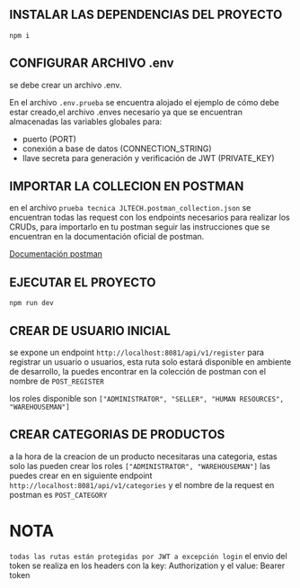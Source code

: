 ## INSTALAR LAS DEPENDENCIAS DEL PROYECTO

`npm i`

## CONFIGURAR ARCHIVO .env

se debe crear un archivo .env.

En el archivo `.env.prueba` se encuentra alojado el ejemplo de cómo debe estar creado,el archivo .enves necesario ya que se encuentran almacenadas las variables globales para:

- puerto (PORT)
- conexión a base de datos (CONNECTION_STRING)
- llave secreta para generación y verificación de JWT (PRIVATE_KEY)

## IMPORTAR LA COLLECION EN POSTMAN

en el archivo `prueba tecnica JLTECH.postman_collection.json` se encuentran todas las request con los endpoints necesarios para realizar los CRUDs, para importarlo en tu postman seguir las instrucciones que se encuentran en la documentación oficial de postman.

[Documentación postman](https://learning.postman.com/docs/getting-started/importing-and-exporting-data/)

## EJECUTAR EL PROYECTO

`npm run dev`

## CREAR DE USUARIO INICIAL

se expone un endpoint `http://localhost:8081/api/v1/register` para registrar un usuario o usuarios, esta ruta solo estará disponible en ambiente de desarrollo, la puedes encontrar en la colección de postman con el nombre de `POST_REGISTER`

los roles disponible son `["ADMINISTRATOR", "SELLER", "HUMAN RESOURCES", "WAREHOUSEMAN"]`

## CREAR CATEGORIAS DE PRODUCTOS

a la hora de la creacion de un producto necesitaras una categoria, estas solo las pueden crear los roles `["ADMINISTRATOR", "WAREHOUSEMAN"]` las puedes crear en en siguiente endpoint `http://localhost:8081/api/v1/categories` y el nombre de la request en postman es `POST_CATEGORY`

# NOTA

`todas las rutas están protegidas por JWT a excepción login` el envio del token se realiza en los headers con la key: Authorization y el value: Bearer token
